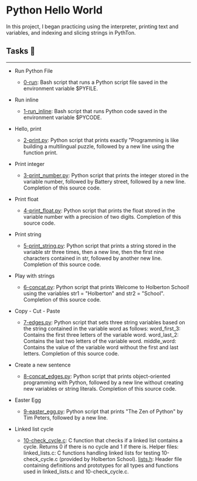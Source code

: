# **Python Hello World**
In this project, I began practicing using the interpreter, printing text and variables, and indexing and slicing strings in PythTon.

## Tasks 📃
___
* Run Python File
    * [0-run](https://github.com/Anwar3006/alx-higher_level_programming/blob/main/0x00-python-hello_world/0-run): Bash script that runs a Python script file saved in the environment variable $PYFILE.


* Run inline
    * [1-run_inline](https://github.com/Anwar3006/alx-higher_level_programming/blob/main/0x00-python-hello_world/1-run_inline): Bash script that runs Python code saved in the environment variable $PYCODE.


* Hello, print
    * [2-print.py](https://github.com/Anwar3006/alx-higher_level_programming/blob/main/0x00-python-hello_world/2-print.py): Python script that prints exactly "Programming is like building a multilingual puzzle, followed by a new line using the function print.


* Print integer
    * [3-print_number.py](https://github.com/Anwar3006/alx-higher_level_programming/blob/main/0x00-python-hello_world/3-print_number.py): Python script that prints the integer stored in the variable number, followed by Battery street, followed by a new line.
Completion of this source code.


* Print float
    * [4-print_float.py](https://github.com/Anwar3006/alx-higher_level_programming/blob/main/0x00-python-hello_world/4-print_float.py): Python script that prints the float stored in the variable number with a precision of two digits.
Completion of this source code.


* Print string
    * [5-print_string.py](https://github.com/Anwar3006/alx-higher_level_programming/blob/main/0x00-python-hello_world/5-print_string.py): Python script that prints a string stored in the variable str three times, then a new line, then the first nine characters contained in str, followed by another new line.
Completion of this source code.


* Play with strings
    * [6-concat.py](https://github.com/Anwar3006/alx-higher_level_programming/blob/main/0x00-python-hello_world/6-concat.py): Python script that prints Welcome to Holberton School! using the variables str1 = "Holberton" and str2 = "School".
Completion of this source code.


* Copy - Cut - Paste
    * [7-edges.py](https://github.com/Anwar3006/alx-higher_level_programming/blob/main/0x00-python-hello_world/7-edges.py): Python script that sets three string variables based on the string contained in the variable word as follows:
word_first_3: Contains the first three letters of the variable word.
word_last_2: Contains the last two letters of the variable word.
middle_word: Contains the value of the variable word without the first and last letters.
Completion of this source code.


* Create a new sentence
    * [8-concat_edges.py](https://github.com/Anwar3006/alx-higher_level_programming/blob/main/0x00-python-hello_world/8-concat_edges.py): Python script that prints object-oriented programming with Python, followed by a new line without creating new variables or string literals.
Completion of this source code.


* Easter Egg
    * [9-easter_egg.py](https://github.com/Anwar3006/alx-higher_level_programming/blob/main/0x00-python-hello_world/9-easter_egg.py): Python script that prints "The Zen of Python" by Tim Peters, followed by a new line.


* Linked list cycle
    * [10-check_cycle.c](https://github.com/Anwar3006/alx-higher_level_programming/blob/main/0x00-python-hello_world/10-check_cycle.c): C function that checks if a linked list contains a cycle.
    Returns 0 if there is no cycle and 1 if there is.
    Helper files:
    linked_lists.c: C functions handling linked lists for testing 10-check_cycle.c (provided by Holberton School).
    [lists.h](https://github.com/Anwar3006/alx-higher_level_programming/blob/main/0x00-python-hello_world/lists.h): Header file containing definitions and prototypes for all types and functions used in linked_lists.c and 10-check_cycle.c.